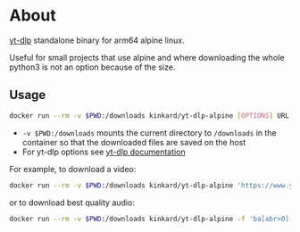 # About

[yt-dlp](https://github.com/yt-dlp/yt-dlp) standalone binary for arm64 alpine linux.

Useful for small projects that use alpine and where downloading the whole python3 is not an option because of the size.

## Usage

```sh
docker run --rm -v $PWD:/downloads kinkard/yt-dlp-alpine [OPTIONS] URL [URL...]
```

- `-v $PWD:/downloads` mounts the current directory to `/downloads` in the container so that the downloaded files are saved on the host
- For yt-dlp options see [yt-dlp documentation](https://github.com/yt-dlp/yt-dlp?tab=readme-ov-file#usage-and-options)

For example, to download a video:

```sh
docker run --rm -v $PWD:/downloads kinkard/yt-dlp-alpine 'https://www.youtube.com/watch?v=dQw4w9WgXcQ'
```

or to download best quality audio:

```sh
docker run --rm -v $PWD:/downloads kinkard/yt-dlp-alpine -f 'ba[abr>0][vcodec=none]/best' 'https://www.youtube.com/watch?v=dQw4w9WgXcQ'
```
